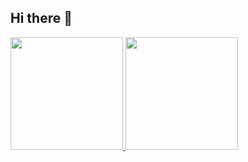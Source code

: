 ## Hi there 👋

<div>
  <a href="https://github.com/FabriciaTrevisan">
  <img height="180em" src="https://github-readme-stats.vercel.app/api?username=FabriciaTrevisan&show_icons=true&theme=tokyonight&include_all_commits=true&count_private=true"/>
  <img height="180em" src="https://github-readme-stats.vercel.app/api/top-langs/?username=FabriciaTrevisan&layout=compact&langs_count=8&theme=tokyonight"/>
</div>
<div>
   <img src="https://img.shields.io/badge/python-3670A0?style=for-the-badge&logo=python&logoColor=ffdd54" alt="">
</div>
